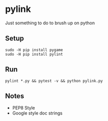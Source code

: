 # pylink
Just something to do to brush up on python


## Setup
```
sudo -H pip install pygame
sudo -H pip install pylint
```

## Run
```
pylint *.py && pytest -v && python pylink.py
```

## Notes
- PEP8 Style
- Google style doc strings
